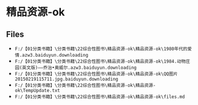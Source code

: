 # 精品资源-ok

## Files

- `F:/【01分类书籍】\分类书籍\22综合性图书\精品资源-ok\精品资源-ok\1980年代的爱情.azw3.baiduyun.downloading`
- `F:/【01分类书籍】\分类书籍\22综合性图书\精品资源-ok\精品资源-ok\1984.动物庄园(英文版)——乔治•奥威尔.azw3.baiduyun.downloading`
- `F:/【01分类书籍】\分类书籍\22综合性图书\精品资源-ok\精品资源-ok\QQ图片20150219115711.jpg.baiduyun.downloading`
- `F:/【01分类书籍】\分类书籍\22综合性图书\精品资源-ok\精品资源-ok\TempUpdate.txt`
- `F:/【01分类书籍】\分类书籍\22综合性图书\精品资源-ok\精品资源-ok\files.md`

